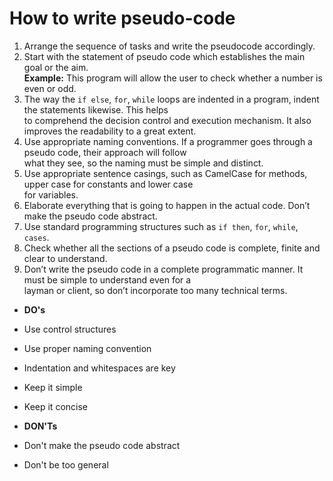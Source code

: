 # How to write pseudo-code

1. Arrange the sequence of tasks and write the pseudocode accordingly.  
1. Start with the statement of pseudo code which establishes the main goal or the aim.  
**Example:** This program will allow the user to check whether a number is even or odd.  
1. The way the `if else`, `for`, `while` loops are indented in a program, indent the statements likewise. This helps  
to comprehend the decision control and execution mechanism. It also improves the readability to a great extent.
1. Use appropriate naming conventions. If a programmer goes through a pseudo code, their approach will follow  
what they see, so the naming must be simple and distinct.
1. Use appropriate sentence casings, such as CamelCase for methods, upper case for constants and lower case  
for variables.
1. Elaborate everything that is going to happen in the actual code. Don’t make the pseudo code abstract.
1. Use standard programming structures such as `if then`, `for`, `while`, `cases`.
1. Check whether all the sections of a pseudo code is complete, finite and clear to understand.
1. Don’t write the pseudo code in a complete programmatic manner. It must be simple to understand even for a  
layman or client, so don’t incorporate too many technical terms.

* **DO's**
* Use control structures
* Use proper naming convention
* Indentation and whitespaces are key
* Keep it simple
* Keep it concise

* **DON'Ts**
* Don't make the pseudo code abstract
* Don't be too general  
